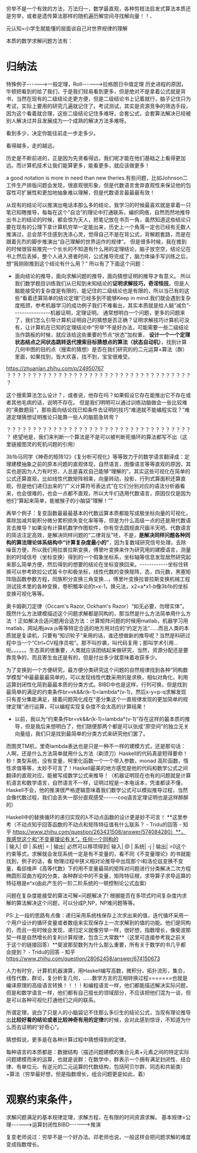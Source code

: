 





穷举不是一个有效的方法，万法归一，数学最直观，各种剪枝法启发式算法本质还是穷举，或者是遗传算法那样的随机遍历解空间寻找解向量！！、

元认知=小学生就能懂的层面谈自己对世界规律的理解

本质的数学求解问题方法有：
# 归纳法

特殊例子------>一般定理，Roll------>拉格朗日中值定理
历史进程的原因，牛顿把看到的给了我们，于是我们轻易看到更多，但是绝对不是拿着公式就是背书，当然在现有的二级结论走更方便，但是二级结论书上记着就行，脑子记住只为考试，实际上要用的研究几遍就记住了。考试测试，其实是资源竞争的筛选手段，因为这个看着就合理，这些二级结论记住多难呀，会套公式，会套算法解决已经被别人解决过并且发展成为一个成熟的解决方法多难呀。



看到多少，决定你能往前走一步走多少。

看得越多，走的越远。

历史是不断前进的，正是因为先贤看得远，我们呢才能在他们基础之上看得更加远。而计算机技术让我们能算更多，能看更多，就应该做更多！






a good notation is more in need than new theries.有些问题，比如Johnson二工件生产排版问题会发现，很直观很形象，但是代数语言舍弃直观性来保证他的包容性可扩展性和更加地抽象难以理解，但是代数语言最最最有效！

从现有的结论可以推演出电话本那么多的结论，我学习的时候最喜欢就是拿着一只笔已知瞎推导，每每在这个“自洽”的理论中打通联系，编织网络，自然而然地推导出书上的结论的时候，都会惊为天人，把笔记放在书页一角，虽然知道这些结论只要在现有的公理下拿计算机穷举一定能出来，历史上一个角落一定也已经有无数人推演过，总会禁不住感到洗涤心灵，觉得自己不是在背公式，背解题套路，而是在跟着先烈的脚步推演出“自己理解的世界运作的规律”。
但是很多时候，我在推到的时候很容易推完一个长长的不知道有什么用的定理结论，脑子放空空，结论记在书上然后丢掉，整个人进入贤者时间，公式推导完成了，脑力体操手写训练之后，想“我刚刚推到这个结论有什么用？”
所以有了下面这个问题：
-  面向结论的推导，面向求解问题的推导，面向猜想证明的推导才有意义。
所以我们数学题目训练我们从已知到未知结论的**证明求解技巧，奇淫怪技**。但是人脑能接受的复杂度是有限的，能记住的二级结论也是有限的，所以当已有的这些“看着还算简单的结论定理”已经多到不能够Keep in  mind.我们就会遇到复杂度瓶颈，参考机器学习的成功例子我们不难看出，其实本质就是给人脑“减负”----------------机器证明，定理证明。
通常想明白一个问题，更多的问题来了，我们怎么引导计算机证明自己的猜想是否正确？证明求解技巧计算机可没有，让计算机在已知的定理结论中“穷举”不是好办法，可能需要一些二级结论当作跳板的时候，就应该给这些重要的节点“状态”加权重，
**设计一个一个定理状态结点之间状态跳转迭代搜索目标猜想点的算法（状态自动机）**，找到计算几何中图的目的点（搜索的猜想）是否在我们研究的的二元运算+算法（群）里面，如果找到，皆大欢喜，找不到，宝宝很难受。

https://zhuanlan.zhihu.com/p/24950767
？？？？？？？？？？？？？？？？？？？？？？？？？？？？？？？？？？？？？

这个搜索算法怎么设计？，或者说，他存在吗？如果假设它存在能推出它不存在或者其他毛病的话，说明不存在。
但是我们明明可以通过训练动脑做会一些比较难的“奥数题目”，那些面向结论找已知条件去证明的技巧“难道就不能编程实现？”难道定理猜想证明推论只能靠一些人的脑筋急转弯？

？？？？？？？？？？？？？？？？？？？？？？？？？？？？？？？？？？？？？
绝望地是，我们来判断一个算法是不是可以被判断死循环的算法都写不出（这里链接图灵的死机问题的引用）


3b1b马同学《神奇的矩阵12》《复分析可视化》等等致力于的数学语言翻译成：定理建模抽象之前的原本问题的直观体现，自然语言，图像语言等等直观的原因，其实也是因为人力有时穷，人总是喜欢自己能够“理解的”。其实这些可视化在简单的公式还算直观，比如线性代数矩阵相乘，向量转动，投影，行列式算面积还算直观，但是他们递归出来的“广义计算符号表达式”在它们分别对应的语法分析器看来，也会很难的，也会一点都不直观，所以大牛们选用代数语言，原因仅仅是因为他们“算起来简单，能被猴子的小脑袋“理解！””

再举个例子：复变函数最最最基本的代数运算本质都能写成极坐标向量的可视化，乘除加减共轭积分微分累积损失变化率等等，但是为什么高级一点的还是用代数语言去推导？如果没有计算机数学作图软件，你有空去圆规直尺画半天吧。代数语言的简洁注定高效，是解决同样问题的“二律背反”呸，不是，**是解决同样问题各种同构的算法理论体系结构中“计算复杂度最小的”**，因为复数域研究信号处理，去除噪音方便，所以我们用拉普拉斯变换，傅里叶变换来作为研究用的建模语言，测量到的时域信号（坐标变换）得到的一个假象坐标系，坐标轴等信息发现居然研究起来那么简单方便，然后得到的想要的结论在坐标变换回来。------------坐标住转换可以参考欧拉公式笛卡尔和极坐标，线性代数的变换矩阵，态，四元数，黑塞矩阵隐函数参数方程，同族积分变换三角变换...，傅里叶变换拉普拉斯变换机械工程测试技术里的各种变换，卷积概率论的t=x-1，换元法，x2=a*x1-b像3b1b的坐标变换可视化等等。

奥卡姆剃刀定律（Occam's Razor, Ockham's Razor）“如无必要，勿增实体”。既然什么方法建模描述这个问题求解都是同构的，那当然是什么方法简单用什么方法 ！正如解决合适问题用合适方法：计算矩阵问题的时候用matlab，机器学习用matlab，网站用java js等等特定合适的地方用对应的“约定方法”......而且人类的本质就是复读机，只要有“知识轮子”来用的话，谁还想做新的推导呢？当然是科研过程中当一个“Ctrl+CV程序员啦”。那不叫抄袭，叫代码复用；那叫学术引用...呃。。。。。。生态真的很重要，人类就应该团结起来做研究，当然，资源分配还是要靠竞争的，而且寄生虫还是有的，但是付出多少就意味着收获多少。


为了变换到一个方便研究，最方便分类研究这个问题的自然规律找到各种“同构数学模型”中最最最最简单的，可以发现线性代数采用的是求秩，相似对角化，利用运算封闭性化简到最最本质的分类方式。BIBD中也是这样，行列可换，但是找到最简单的满足的约束条件br=vk&&r(k-1)=lambda*(v-1)，然后x-y=p-q求解发现只有差分集能满足，接着问题简化成在“差分集这个一直规律发现的更加简单的规律定理“进行运算，可以编程实现复杂度不会太高的计算结果！

- 以前，我以为“约束条件br=vk&&r(k-1)=lambda*(v-1)”存在这样的最本质的推导，但是我后来想明白了，他们随便那两个都是可以张成“原空间”的独立无关向量组，我们只是找到最简单的分类方式来研究他们罢了。



而图灵TM机，里奇lambda表达也是只是一种不一样的建模方式，还是那句话：人啊，还是什么方法简单就用什么方法（剃须刀）Haskell的代码真是短得要命！秒！类型系统，没有变量，柯里化函数一个一个带入参数，monad 高阶函数，惰性求值等等，太妙不可言了！Haskell最美的地方感觉是他的代码和数学公式之间翻译的直观对应，能被写成数学公式来推导！（机器证明现在也有的问题就是计算机语言和数学语言，自然语言不一样，证明过程是一本电话本，凭谁都读不懂，Haskell不会，他的推演很严格逻辑意味着我们数学公式可以模拟推导过程，当然会像代数过程，我们会丢失一部分直观感受------coq语言定理证明也是这样醉醉的）

Haskell中的替换循环的递归实现的λ不动点函数的设计更是妙不可言！
**这里参考（不动点知乎回答函数的不动点和矩阵特征值有什么联系？ - Tridu的回答 - 知乎
https://www.zhihu.com/question/263431508/answer/574084280）**，我感觉这个和“不变量理论有关”，任何一个同构的         
| 输入| @   | 系统|  =   | 输出| 必然可以移项得到| 输入| @   | 系统|  -j   | 输出| =0这个约束等式，求解就会发现系统一定是有不变量的，看不同《不变量理论》的书就能找到，例子的话，看   物理过程中狭义相对论推导中出现那个i和洛伦兹变换不变量，看邱维声《高等代数》下的用不变量最简的矩阵对问题进行分类解决二次方程椭圆形双曲方程的分类，各种群论中的不变量，矩阵特征根，求导算子求导运算的特征根是e^x(由此产生的一阶二阶系统的一顿控制论公式血案)




问题在复杂度能接受的算法可解=问题解决了!
根据能否在多项式时间复杂度内求解的算法解决这个问题，可以分成P,NP，NP难问题等等。



PS:上一段的思路有点像：递归采用系统栈保存上次求出来的值，迭代循坏采用一个用户设计的循环变量或者数组来实现保存上一次求解到的值的功能。他们是同构的，而且一些时候会发现，递归定义就像穷举一样，很好想，指数增长，像斐波那契一样是自然增长的复利计算规律，包含三大常数**（这里可连接参考我之前关于这个的链接回答）**斐波那契数列为什么那么重要，所有关于数学的书几乎都会提到？ - Tridu的回答 - 知乎
https://www.zhihu.com/question/28062458/answer/674150673















人力有时穷，计算机机器演算，用Haskell编写高数，微积分，拓扑流形，集合，线性代数，群论，复分析复几何，......数学方言的互相转换过程=======也就是编译原理的高级语言转换！！！！和编程语言一样，他们都能描述解决实际问题，但是和数学语言一样，他们都有自己擅长的领域部分，不应该把他们混为一谈，但是可以各种可视化打通他们之间的联系。

所谓定理，说白了只是人的小脑袋记不住那么多衍生的结论公式，当现有理论推导出**比较好看的结论或者比较神奇有用的定律**的时候，会对此感到惊讶，不知道为什么而去证明的“好奇心”。

猜想假说，更多是在各种计算过程中猜想得到的定律。






每种语言的本质都是：数据结构（描述问题建模的集合元素+元素之间的特定实际问题建模而来的运算，也就是说群：在数学中，群表示一个拥有满足封闭性、结合律、有单位元、有逆元的二元运算的代数结构，包括阿贝尔群、同态和共轭类）+算法（穷举最好想，但是指数增长，组合问题更是如此，着）











# 观察约束条件，
求解问题满足的基本规律定理，求解方程，在有限的时间资源求解。
基本规律=公理------>运算封闭性BIBD------>推演


复变老师说过：穷举不是一个好办法。邓老师也说，一般这样会把问题求解的难度变成指数增长。




# 


# 











































































































































































































































































































































































































